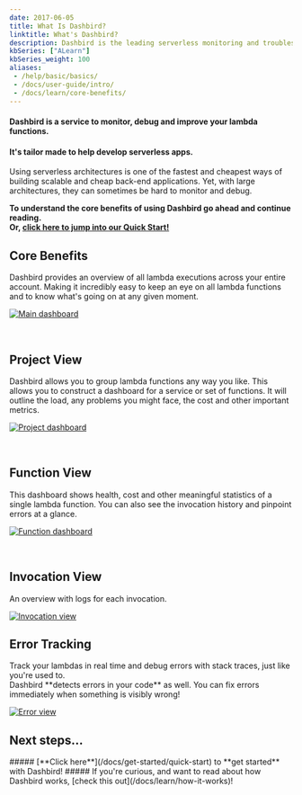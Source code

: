 ```yaml
---
date: 2017-06-05
title: What Is Dashbird?
linktitle: What's Dashbird?
description: Dashbird is the leading serverless monitoring and troubleshooting platform that helps software engineers to launch agile serverless websites and software.
kbSeries: ["ALearn"]
kbSeries_weight: 100
aliases:
 - /help/basic/basics/
 - /docs/user-guide/intro/
 - /docs/learn/core-benefits/
---
```


#### Dashbird is a service to **monitor**, **debug** and **improve** your lambda functions.
#### **It's tailor made to help develop serverless apps.**

Using serverless architectures is one of the fastest and cheapest ways of building scalable and cheap back-end applications. Yet, with large architectures, they can sometimes be hard to monitor and debug.

**To understand the core benefits of using Dashbird go ahead and continue reading.**
<br>**Or, [click here to jump into our Quick Start!](/docs/get-started/quick-start)**

<h2>
  <span class="h2 underlined bold">Core Benefits</span>
</h2>
Dashbird provides an overview of all lambda executions across your entire account. Making it incredibly easy to keep an eye on all lambda functions and to know what's going on at any given moment.

<a href='/images/docs/overview.png' target="_blank"><img alt='Main dashboard' src='/images/docs/overview.png'></a>

<br>

<h2>
  <span class="h2 underlined bold">Project View</span>
</h2>
Dashbird allows you to group lambda functions any way you like. This allows you to construct a dashboard for a service or set of functions. It will outline the load, any problems you might face, the cost and other important metrics.

<a href='/images/docs/serviceview.png' target="_blank"><img alt='Project dashboard' src='/images/docs/project-view.png'></a>

<br>

<h2>
  <span class="h2 underlined bold">Function View</span>
</h2>
This dashboard shows health, cost and other meaningful statistics of a single lambda function. You can also see the invocation history and pinpoint errors at a glance.

<a href='/images/docs/functionview.png' target="_blank"><img alt='Function dashboard' src='/images/docs/functionview.png'></a>

<br>

<h2>
  <span class="h2 underlined bold">Invocation View</span>
</h2>
An overview with logs for each invocation.

<a href='/images/docs/invocation.png' target="_blank"><img alt='Invocation view' src='/images/docs/invocation.png'></a>

<h2>
  <span class="h2 underlined bold">Error Tracking</span>
</h2>
Track your lambdas in real time and debug errors with stack traces, just like you're used to.<br> Dashbird **detects errors in your code** as well. You can fix errors immediately when something is visibly wrong!

<a href='/images/docs/errorview.png' target="_blank"><img alt='Error view' src='/images/docs/errorview.png'></a>


<h2>
  <span class="h2 underlined bold">Next steps...</span>
</h2>
##### [**Click here**](/docs/get-started/quick-start) to **get started** with Dashbird!
##### If you're curious, and want to read about how Dashbird works, [check this out](/docs/learn/how-it-works)!
